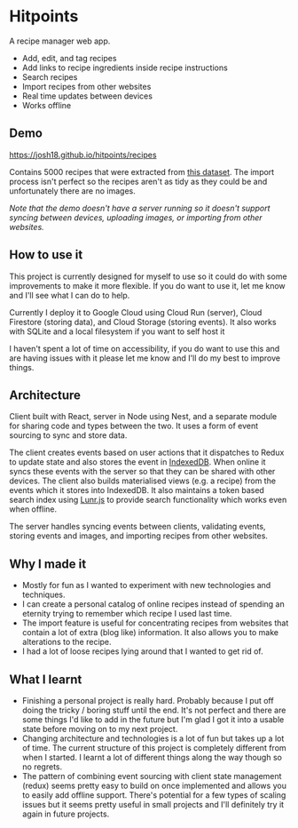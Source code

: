 # Hitpoints

A recipe manager web app.
- Add, edit, and tag recipes
- Add links to recipe ingredients inside recipe instructions
- Search recipes
- Import recipes from other websites
- Real time updates between devices
- Works offline

## Demo

https://josh18.github.io/hitpoints/recipes

Contains 5000 recipes that were extracted from [this dataset](https://github.com/Glorf/recipenlg). The import process isn't perfect so the recipes aren't as tidy as they could be and unfortunately there are no images.

_Note that the demo doesn't have a server running so it doesn't support syncing between devices, uploading images, or importing from other websites._

## How to use it

This project is currently designed for myself to use so it could do with some improvements to make it more flexible. If you do want to use it, let me know and I'll see what I can do to help.

Currently I deploy it to Google Cloud using Cloud Run (server), Cloud Firestore (storing data), and Cloud Storage (storing events). It also works with SQLite and a local filesystem if you want to self host it

I haven't spent a lot of time on accessibility, if you do want to use this and are having issues with it please let me know and I'll do my best to improve things.

## Architecture

Client built with React, server in Node using Nest, and a separate module for sharing code and types between the two. It uses a form of event sourcing to sync and store data.

The client creates events based on user actions that it dispatches to Redux to update state and also stores the event in [IndexedDB](https://developer.mozilla.org/en-US/docs/Web/API/IndexedDB_API). When online it syncs these events with the server so that they can be shared with other devices. The client also builds materialised views (e.g. a recipe) from the events which it stores into IndexedDB. It also maintains a token based search index using [Lunr.js](https://github.com/olivernn/lunr.js/) to provide search functionality which works even when offline.

The server handles syncing events between clients, validating events, storing events and images, and importing recipes from other websites.

## Why I made it
- Mostly for fun as I wanted to experiment with new technologies and techniques.
- I can create a personal catalog of online recipes instead of spending an eternity trying to remember which recipe I used last time.
- The import feature is useful for concentrating recipes from websites that contain a lot of extra (blog like) information. It also allows you to make alterations to the recipe.
- I had a lot of loose recipes lying around that I wanted to get rid of.

## What I learnt
- Finishing a personal project is really hard. Probably because I put off doing the tricky / boring stuff until the end. It's not perfect and there are some things I'd like to add in the future but I'm glad I got it into a usable state before moving on to my next project.
- Changing architecture and technologies is a lot of fun but takes up a lot of time. The current structure of this project is completely different from when I started. I learnt a lot of different things along the way though so no regrets.
- The pattern of combining event sourcing with client state management (redux) seems pretty easy to build on once implemented and allows you to easily add offline support. There's potential for a few types of scaling issues but it seems pretty useful in small projects and I'll definitely try it again in future projects.
